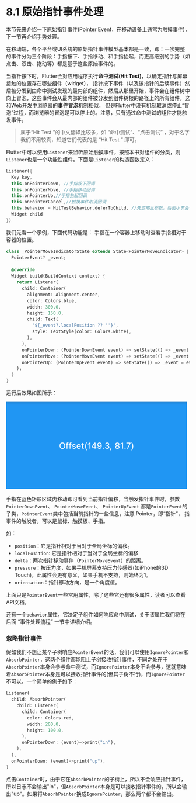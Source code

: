 # 8.1 原始指针事件处理

本节先来介绍一下原始指针事件(Pointer Event，在移动设备上通常为触摸事件)，下一节再介绍手势处理。

在移动端，各个平台或UI系统的原始指针事件模型基本都是一致，即：一次完整的事件分为三个阶段：手指按下、手指移动、和手指抬起，而更高级别的手势（如点击、双击、拖动等）都是基于这些原始事件的。

当指针按下时，Flutter会对应用程序执行**命中测试(Hit Test)**，以确定指针与屏幕接触的位置存在哪些组件（widget）， 指针按下事件（以及该指针的后续事件）然后被分发到由命中测试发现的最内部的组件，然后从那里开始，事件会在组件树中向上冒泡，这些事件会从最内部的组件被分发到组件树根的路径上的所有组件，这和Web开发中浏览器的**事件冒泡**机制相似， 但是Flutter中没有机制取消或停止“冒泡”过程，而浏览器的冒泡是可以停止的。注意，只有通过命中测试的组件才能触发事件。

> 属于“Hit Test ”的中文翻译比较多，如 “命中测试”、“点击测试” ，对于名字我们不用较真，知道它们代表的是 “Hit Test ” 即可。

Flutter中可以使用`Listener`来监听原始触摸事件，按照本书对组件的分类，则`Listener`也是一个功能性组件。下面是`Listener`的构造函数定义：

```dart
Listener({
  Key key,
  this.onPointerDown, //手指按下回调
  this.onPointerMove, //手指移动回调
  this.onPointerUp,//手指抬起回调
  this.onPointerCancel,//触摸事件取消回调
  this.behavior = HitTestBehavior.deferToChild, //先忽略此参数，后面小节会专门介绍
  Widget child
})
```

我们先看一个示例，下面代码功能是： 手指在一个容器上移动时查看手指相对于容器的位置。

```dart
class _PointerMoveIndicatorState extends State<PointerMoveIndicator> {
  PointerEvent? _event;

  @override
  Widget build(BuildContext context) {
    return Listener(
      child: Container(
        alignment: Alignment.center,
        color: Colors.blue,
        width: 300.0,
        height: 150.0,
        child: Text(
          '${_event?.localPosition ?? ''}',
          style: TextStyle(color: Colors.white),
        ),
      ),
      onPointerDown: (PointerDownEvent event) => setState(() => _event = event),
      onPointerMove: (PointerMoveEvent event) => setState(() => _event = event),
      onPointerUp: (PointerUpEvent event) => setState(() => _event = event),
    );
  }
}
```

运行后效果如图所示：

![图8-1](../imgs/8-1.png)

手指在蓝色矩形区域内移动即可看到当前指针偏移，当触发指针事件时，参数 `PointerDownEvent`、 `PointerMoveEvent`、 `PointerUpEvent` 都是`PointerEvent`的子类，`PointerEvent`类中包括当前指针的一些信息，注意 Pointer，即“指针”， 指事件的触发者，可以是鼠标、触摸板、手指。

如：

- `position`：它是指针相对于当对于全局坐标的偏移。
- `localPosition`: 它是指针相对于当对于全局坐标的偏移
- `delta`：两次指针移动事件（`PointerMoveEvent`）的距离。
- `pressure`：按压力度，如果手机屏幕支持压力传感器(如iPhone的3D Touch)，此属性会更有意义，如果手机不支持，则始终为1。
- `orientation`：指针移动方向，是一个角度值。

上面只是`PointerEvent`一些常用属性，除了这些它还有很多属性，读者可以查看API文档。

还有一个`behavior`属性，它决定子组件如何响应命中测试，关于该属性我们将在后面 “事件处理流程” 一节中详细介绍。

### 忽略指针事件

假如我们不想让某个子树响应`PointerEvent`的话，我们可以使用`IgnorePointer`和`AbsorbPointer`，这两个组件都能阻止子树接收指针事件，不同之处在于`AbsorbPointer`本身会参与命中测试，而`IgnorePointer`本身不会参与，这就意味着`AbsorbPointer`本身是可以接收指针事件的(但其子树不行)，而`IgnorePointer`不可以。一个简单的例子如下：

```dart
Listener(
  child: AbsorbPointer(
    child: Listener(
      child: Container(
        color: Colors.red,
        width: 200.0,
        height: 100.0,
      ),
      onPointerDown: (event)=>print("in"),
    ),
  ),
  onPointerDown: (event)=>print("up"),
)
```

点击`Container`时，由于它在`AbsorbPointer`的子树上，所以不会响应指针事件，所以日志不会输出"in"，但`AbsorbPointer`本身是可以接收指针事件的，所以会输出"up"。如果将`AbsorbPointer`换成`IgnorePointer`，那么两个都不会输出。

